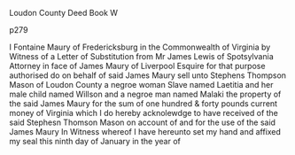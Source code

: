 Loudon County Deed Book W

p279

I Fontaine Maury of Fredericksburg in the Commonwealth of Virginia by Witness of a Letter of Substitution from Mr James Lewis of Spotsylvania Attorney in face of James Maury of Liverpool Esquire for that purpose authorised do on behalf of said James Maury sell unto Stephens Thompson Mason of Loudon County a negroe woman Slave named Laetitia and her male child named Willson and a negroe man named Malaki the property of the said James Maury for the sum of one hundred & forty pounds current money of Virginia which I do hereby acknolewdge to have received of the said Stephesn Thomson Mason on account of and for the use of the said James Maury In Witness whereof I have hereunto set my hand and affixed my seal this ninth day of January in the year of